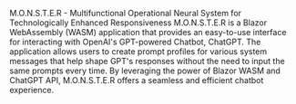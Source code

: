 M.O.N.S.T.E.R - Multifunctional Operational Neural System for Technologically Enhanced Responsiveness
M.O.N.S.T.E.R is a Blazor WebAssembly (WASM) application that provides an easy-to-use interface for interacting with OpenAI's GPT-powered Chatbot, ChatGPT. The application allows users to create prompt profiles for various system messages that help shape GPT's responses without the need to input the same prompts every time. By leveraging the power of Blazor WASM and ChatGPT API, M.O.N.S.T.E.R offers a seamless and efficient chatbot experience.

